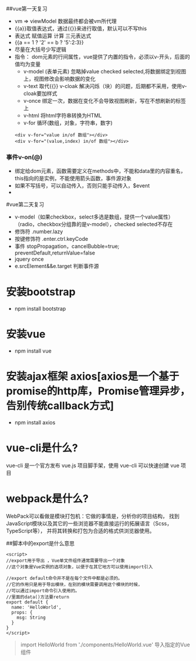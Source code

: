 ##vue第一天复习
- vm => viewModel 数据最终都会被vm所代理
- {{a}}取值表达式，通过{{}}来进行取值，默认可以不写this
- 表达式 赋值运算 计算 三元表达式
- {{a == 1 ? '2' == b ? '5':2:3}}
- 尽量在大括号少写逻辑
- 指令： dom元素的行间属性，vue提供了内置的指令，必须以v-开头，后面的值均为变量
    - v-model (表单元素) 忽略掉value checked selected,将数据绑定到视图上，视图修改会影响数据的变化
    - v-text 取代{{}}  v-cloak  解决闪烁（块）的问题，后期都不采用，使用v-cloak要加样式
    - v-once 绑定一次，数据在变化不会导致视图刷新，写在不想刷新的标签上
    - v-html 将html字符串转换为HTML
    - v-for 循环(数组，对象，字符串，数字)
    ```
   <div v-for="value in/of 数组"></div>  
   <div v-for="(value,index) in/of 数组"></div>  
    ```
 ### 事件v-on(@)
 - 绑定给dom元素，函数需要定义在methods中，不能和data里的内容重名， this指向的是实例，不能使用箭头函数，事件源对象
 - 如果不写括号，可以自动传入，否则只能手动传入，$event
 - <div @事件名="fn"></div> 
 
 #vue第二天复习
- v-model（如果checkbox，select多选是数组，提供一个value属性）
（radio，checkbox分组靠的是v-model），checked selected不存在 
- 修饰符 .number.lazy
- 按键修饰符 .enter.ctrl.keyCode
- 事件 
    stopPropagation，cancelBubble=true;
    preventDefault,returnValue=false
- jquery once
- e.srcElement&&e.target 判断事件源    
 
 
 
 
 
 
 
 
 
 
 
 
    

# 安装bootstrap
- npm install bootstrap
# 安装vue
- npm install vue
# 安装ajax框架 axios[axios是一个基于promise的http库，Promise管理异步，告别传统callback方式]
- npm install axios

# vue-cli是什么?
vue-cli 是一个官方发布 vue.js 项目脚手架，使用 vue-cli 可以快速创建 vue 项目
# webpack是什么?
WebPack可以看做是模块打包机：它做的事情是，分析你的项目结构，
找到JavaScript模块以及其它的一些浏览器不能直接运行的拓展语言（Scss，TypeScript等），
并将其转换和打包为合适的格式供浏览器使用。

##脚本中的export是什么意思
```
<script>
//export用于导出 ，Vue单文件组件通常需要导出一个对象
//这个对象是Vue实例的选项对象，以便于在其它地方可以使用import引入

//export default命令并不是在每个文件中都是必须的。
//它的作用只是用于导出模块，在别的模块需要调用这个模块的时候，
//可以通过import命令引入使用的。
//里面的data()方法要return
export default {
  name: 'HelloWorld',
  props: {
    msg: String
  }
}
</script>
```
> import HelloWorld from './components/HelloWorld.vue' 导入指定的Vue组件

